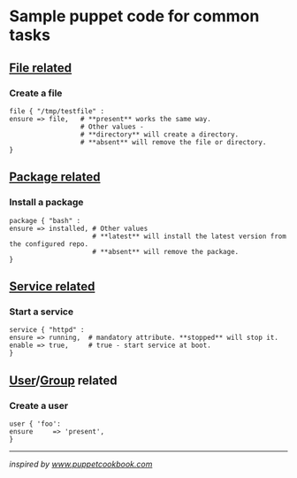 # Sample puppet code for common tasks

## [File related](https://docs.puppet.com/puppet/4.7/types/file.html)

### Create a file
  
  ```
  file { "/tmp/testfile" :
  ensure => file,   # **present** works the same way. 
                    # Other values -
                    # **directory** will create a directory. 
                    # **absent** will remove the file or directory.
  }
  
  ``` 

## [Package related](https://docs.puppet.com/puppet/4.7/types/package.html)

### Install a package
  
  ```
  package { "bash" :
  ensure => installed, # Other values 
                       # **latest** will install the latest version from the configured repo. 
                       # **absent** will remove the package.
  }
  ```


## [Service related](https://docs.puppet.com/puppet/4.7/types/service.html)

### Start a service

  ```
  service { "httpd" :
  ensure => running,  # mandatory attribute. **stopped** will stop it.
  enable => true,     # true - start service at boot. 
  }
  ```


## [User](https://docs.puppet.com/puppet/4.7/types/user.html)/[Group](https://docs.puppet.com/puppet/4.7/types/group.html) related

### Create a user
  
  ```
  user { 'foo':
  ensure     => 'present',  
  }
  ```



---
_inspired by www.puppetcookbook.com_

